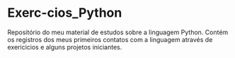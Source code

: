 # Exerc-cios_Python
Repositório do meu material de estudos sobre a linguagem Python. Contém os registros dos meus primeiros contatos com a linguagem através de exericicios e alguns projetos iniciantes.
